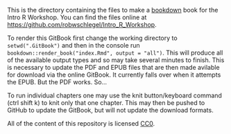 This is the directory containing the files to make a [bookdown](https://bookdown.org/home/about.html) book for the Intro R Workshop. You can find the
files online at https://github.com/robwschlegel/Intro_R_Workshop.

To render this GitBook first change the working directory to `setwd(".GitBook")` and then in the console run `bookdown::render_book("index.Rmd", output = "all")`. This will produce all of the available output types and so may take several minutes to finish. This is necessary to update the PDF and EPUB files that are then made avilable for download via the online GitBook. It currently falls over when it attempts the EPUB. But the PDF works. So...

To run individual chapters one may use the knit button/keyboard command (ctrl shift k) to knit only that one chapter. This may then be pushed to GitHub to update the GitBook, but will not update the download formats.

All of the content of this repository is licensed 
[CC0](https://creativecommons.org/publicdomain/zero/1.0/).
